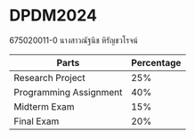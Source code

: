 # DPDM2024
675020011-0 นางสาวณัฐนิช หิรัญชวโรจน์ 

| Parts | Percentage |
| ----------- | ----------- |
| Research Project | 25% |
| Programming Assignment | 40% |
| Midterm Exam | 15% |
| Final Exam | 20% |

